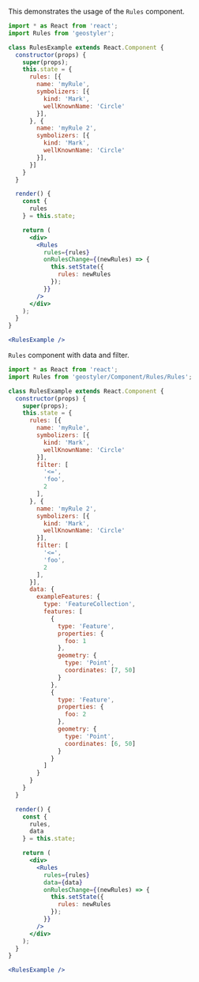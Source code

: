 <!--
 * Released under the BSD 2-Clause License
 *
 * Copyright © 2018-present, terrestris GmbH & Co. KG and GeoStyler contributors
 * All rights reserved.
 *
 * Redistribution and use in source and binary forms, with or without
 * modification, are permitted provided that the following conditions are met:
 *
 * * Redistributions of source code must retain the above copyright notice,
 *   this list of conditions and the following disclaimer.
 *
 * * Redistributions in binary form must reproduce the above copyright notice,
 *   this list of conditions and the following disclaimer in the documentation
 *   and/or other materials provided with the distribution.
 *
 * THIS SOFTWARE IS PROVIDED BY THE COPYRIGHT HOLDERS AND CONTRIBUTORS "AS IS"
 * AND ANY EXPRESS OR IMPLIED WARRANTIES, INCLUDING, BUT NOT LIMITED TO, THE
 * IMPLIED WARRANTIES OF MERCHANTABILITY AND FITNESS FOR A PARTICULAR PURPOSE
 * ARE DISCLAIMED. IN NO EVENT SHALL THE COPYRIGHT HOLDER OR CONTRIBUTORS BE
 * LIABLE FOR ANY DIRECT, INDIRECT, INCIDENTAL, SPECIAL, EXEMPLARY, OR
 * CONSEQUENTIAL DAMAGES (INCLUDING, BUT NOT LIMITED TO, PROCUREMENT OF
 * SUBSTITUTE GOODS OR SERVICES; LOSS OF USE, DATA, OR PROFITS; OR BUSINESS
 * INTERRUPTION) HOWEVER CAUSED AND ON ANY THEORY OF LIABILITY, WHETHER IN
 * CONTRACT, STRICT LIABILITY, OR TORT (INCLUDING NEGLIGENCE OR OTHERWISE)
 * ARISING IN ANY WAY OUT OF THE USE OF THIS SOFTWARE, EVEN IF ADVISED OF THE
 * POSSIBILITY OF SUCH DAMAGE.
 *
-->

This demonstrates the usage of the `Rules` component.

```jsx
import * as React from 'react';
import Rules from 'geostyler';

class RulesExample extends React.Component {
  constructor(props) {
    super(props);
    this.state = {
      rules: [{
        name: 'myRule',
        symbolizers: [{
          kind: 'Mark',
          wellKnownName: 'Circle'
        }],
      }, {
        name: 'myRule 2',
        symbolizers: [{
          kind: 'Mark',
          wellKnownName: 'Circle'
        }],
      }]
    }
  }

  render() {
    const {
      rules
    } = this.state;

    return (
      <div>
        <Rules
          rules={rules}
          onRulesChange={(newRules) => {
            this.setState({
              rules: newRules
            });
          }}
        />
      </div>
    );
  }
}

<RulesExample />
```

`Rules` component with data and filter.

```jsx
import * as React from 'react';
import Rules from 'geostyler/Component/Rules/Rules';

class RulesExample extends React.Component {
  constructor(props) {
    super(props);
    this.state = {
      rules: [{
        name: 'myRule',
        symbolizers: [{
          kind: 'Mark',
          wellKnownName: 'Circle'
        }],
        filter: [
          '<=',
          'foo',
          2
        ],
      }, {
        name: 'myRule 2',
        symbolizers: [{
          kind: 'Mark',
          wellKnownName: 'Circle'
        }],
        filter: [
          '<=',
          'foo',
          2
        ],
      }],
      data: {
        exampleFeatures: {
          type: 'FeatureCollection',
          features: [
            {
              type: 'Feature',
              properties: {
                foo: 1
              },
              geometry: {
                type: 'Point',
                coordinates: [7, 50]
              }
            },
            {
              type: 'Feature',
              properties: {
                foo: 2
              },
              geometry: {
                type: 'Point',
                coordinates: [6, 50]
              }
            }
          ]
        }
      }
    }
  }

  render() {
    const {
      rules,
      data
    } = this.state;

    return (
      <div>
        <Rules
          rules={rules}
          data={data}
          onRulesChange={(newRules) => {
            this.setState({
              rules: newRules
            });
          }}
        />
      </div>
    );
  }
}

<RulesExample />
```
